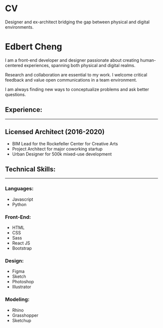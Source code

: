 # CV

Designer and ex-architect bridging the gap between physical and digital environments.

# Edbert Cheng

I am a front-end developer and designer passionate about creating human-centered experiences, spanning both physical and digital realms. 

Research and collaboration are essential to my work. I welcome critical feedback and value open communications in a team environment.

I am always finding new ways to conceptualize problems and ask better questions.

## Experience:
***
## Licensed Architect (2016-2020)
- BIM Lead for the Rockefeller Center for Creative Arts
- Project Architect for major coworking startup
- Urban Designer for 500k mixed-use development

## Technical Skills:
***
### Languages:
- Javascript
- Python

### Front-End:
- HTML
- CSS
- Sass
- React JS
- Bootstrap

### Design:
- Figma
- Sketch
- Photoshop
- Illustrator

### Modeling:
- Rhino
- Grasshopper
- Sketchup

